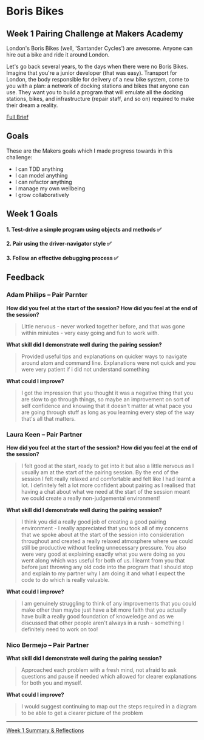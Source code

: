 # Boris Bikes 
## Week 1 Pairing Challenge at Makers Academy

London's Boris Bikes (well, 'Santander Cycles') are awesome. Anyone can hire out a bike and ride it around London.

Let's go back several years, to the days when there were no Boris Bikes. Imagine that you're a junior developer (that was easy). Transport for London, the body responsible for delivery of a new bike system, come to you with a plan: a network of docking stations and bikes that anyone can use. They want you to build a program that will emulate all the docking stations, bikes, and infrastructure (repair staff, and so on) required to make their dream a reality.

[Full Brief](https://github.com/makersacademy/course/tree/master/boris_bikes)

## Goals
These are the Makers goals which I made progress towards in this challenge:

- I can TDD anything
- I can model anything
- I can refactor anything
- I manage my own wellbeing
- I grow collaboratively


## Week 1 Goals

#### 1. Test-drive a simple program using objects and methods ✅
#### 2. Pair using the driver-navigator style ✅
#### 3. Follow an effective debugging process ✅

## Feedback

### Adam Philips – Pair Parnter
**How did you feel at the start of the session? How did you feel at the end of the session?**
>Little nervous - never worked together before, and that was gone within miniutes - very easy going and fun to work with.

**What skill did I demonstrate well during the pairing session?**
>Provided useful tips and explanations on quicker ways to navigate around atom and command line. Explanations were not quick and you were very patient if i did not understand something

**What could I improve?**
>I got the impression that you thought it was a negative thing that you are slow to go through things, so maybe an improvement on sort of self confidence and knowing that it doesn't matter at what pace you are going through stuff as long as you learning every step of the way that's all that matters.

### Laura Keen – Pair Partner
**How did you feel at the start of the session? How did you feel at the end of the session?**
>I felt good at the start, ready to get into it but also a little nervous as I usually am at the start of the pairing session. By the end of the session I felt really relaxed and comfortable and felt like I had learnt a lot. I definitely felt a lot more confident about pairing as I realised that having a chat about what we need at the start of the session meant we could create a really non-judgemental environment!

**What skill did I demonstrate well during the pairing session?**
>I think you did a really good job of creating a good pairing environment - I really appreciated that you took all of my concerns that we spoke about at the start of the session into consideration throughout and created a really relaxed atmosphere where we could still be productive without feeling unnecessary pressure. You also were very good at explaining exactly what you were doing as you went along which was useful for both of us. I learnt from you that before just throwing any old code into the program that I should stop and explain to my partner why I am doing it and what I expect the code to do which is really valuable. 

**What could I improve?**
>I am genuinely struggling to think of any improvements that you could make other than maybe just have a bit more faith that you actually have built a really good foundation of knoweledge and as we discussed that other people aren't always in a rush - something I definitely need to work on too!

### Nico Bermejo – Pair Partner
**What skill did I demonstrate well during the pairing session?**
>Approached each problem with a fresh mind, not afraid to ask questions and pause if needed which allowed for clearer explanations for both you and myself.

**What could I improve?**
>I would suggest continuing to map out the steps required in a diagram to be able to get a clearer picture of the problem
---
[Week 1 Summary & Reflections](https://github.com/hannahdesmond/portfolio/blob/main/goals/weekly/week-1.md)
